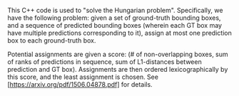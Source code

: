 This C++ code is used to "solve the Hungarian problem".
Specifically, we have the following problem: given a set of ground-truth bounding boxes,
and a sequence of predicted bounding boxes (wherein each GT box may have multiple predictions
corresponding to it), assign at most one prediction box to each ground-truth box.

Potential assignments are given a score: 
(# of non-overlapping boxes, sum of ranks of predictions in sequence, 
 sum of L1-distances between prediction and GT box).
Assignments are then ordered lexicographically by this score, and the least assignment is chosen.
See [https://arxiv.org/pdf/1506.04878.pdf] for details.